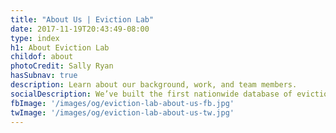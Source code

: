 ```yaml
---
title: "About Us | Eviction Lab"
date: 2017-11-19T20:43:49-08:00
type: index
h1: About Eviction Lab
childof: about
photoCredit: Sally Ryan
hasSubnav: true
description: Learn about our background, work, and team members.
socialDescription: We’ve built the first nationwide database of evictions.  
fbImage: '/images/og/eviction-lab-about-us-fb.jpg'
twImage: '/images/og/eviction-lab-about-us-tw.jpg'
---
```


